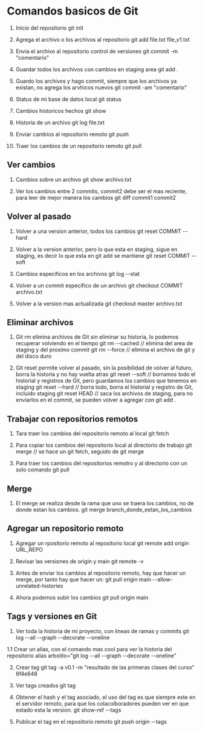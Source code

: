 # Comandos basicos de Git

1. Inicio del repositorio
git init 

2. Agrega el archivo o los archivos al repositorio 
git add file.txt file_v1.txt

3. Envia el archivo al repositorio control de versiones 
git commit -m "comentario"

4. Guardar todos los archivos con cambios en staging area
git add .

5. Guardo los archivos y hago commit, siempre que los archivos ya existan, no agrega los arvhicos nuevos
git commit -am "comentario"

6. Status de mi base de datos local 
git status 

7. Cambios historicos hechos 
git show

8. Historia de un archivo 
git log file.txt 

9. Enviar cambios al repositorio remoto 
git push 

10. Traer los cambios de un repositorio remoto 
git pull

## Ver cambios 

1. Cambios sobre un archivo 
git show archivo.txt

2. Ver los cambios entre 2 commits, commit2 debe ser el mas reciente, para leer de mejor manera los cambios
git diff commit1 commit2

## Volver al pasado 

1. Volver a una version anterior, todos los cambios 
git reset COMMIT --hard

2. Volver a la version anterior, pero lo que esta en staging, sigue en staging, es decir lo que esta en git add se mantiene 
git reset COMMIT --soft

3. Cambios especificos en los archivos 
git log --stat 

4. Volver a un commit especifico de un archivo 
git checkout COMMIT archivo.txt 

5. Volver a la version mas actualizada
git checkout master archivo.txt 

## Eliminar archivos 

1. Git rm elimina archivos de Git sin eliminar su historia, lo podemos recuperar volviendo en el tiempo
git rm --cached // elimina del area de staging y del proximo commit 
git rm --force // elimina el archivo de git y del disco duro 

2. Git reset permite volver al pasado, sin la posibilidad de volver al futuro, borra la historia y no hay vuelta atras
git reset --soft // borramos todo el historial y registros de Git, pero guardamos los cambios que tenemos en staging 
git reset --hard // borra todo, borra el historial y registro de Git, incluido staging 
git reset HEAD // saca los archivos de staging, para no enviarlos en el commit, se pueden volver a agregar con git add .

## Trabajar con repositorios remotos

1. Tara traer los cambios del repositorio remoto al local 
git fetch 

2. Para copiar los cambios del repositorio local al directorio de trabajo
git merge // se hace un git fetch, seguido de git merge 

3. Para traer los cambios del repositorios remotro y al directorio con un solo comando 
git pull

## Merge

1. El merge se realiza desde la rama que uno se traera los cambios, no de donde estan los cambios.
git merge branch_donde_estan_los_cambios

## Agregar un repositorio remoto 

1. Agregar un rpositorio remoto al repositorio local
git remote add origin URL_REPO

2. Revisar las versiones de origin y main 
git remote -v 

3. Antes de enviar los cambios al repositorio remoto, hay que hacer un merge, por tanto hay que hacer un:
git pull origin main --allow-unrelated-histories 

4. Ahora podemos subir los cambios
git pull origin main 

## Tags y versiones en Git

1. Ver toda la historia de mi proyecto, con lineas de ramas y commits 
git log --all --graph --decorate --oneline

1.1 Crear un alias, con el comando mas cool para ver la historia del repositorio 
alias arbolito="git log --all --graph --decorate --oneline"

2. Crear tag
git tag -a v0.1 -m "resultado de las primeras clases del curso" 6f4e648

3. Ver tags creados
git tag

4. Obtener el hash y el tag asociado, el uso del tag es que siempre este en el servidor remoto, para que los colacolboradores pueden ver en que estado esta la version.
git show-ref --tags

5. Publicar el tag en el repositorio remoto
git push origin --tags 



